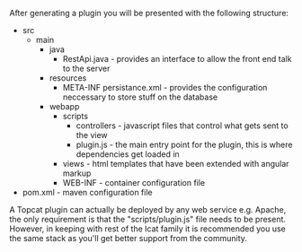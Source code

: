 
After generating a plugin you will be presented with the following structure:

* src
	* main
		* java
			* RestApi.java - provides an interface to allow the front end talk to the server
		* resources
			* META-INF
				persistance.xml - provides the configuration neccessary to store stuff on the database
		* webapp
			* scripts
				* controllers - javascript files that control what gets sent to the view
				* plugin.js - the main entry point for the plugin, this is where dependencies get loaded in
			* views - html templates that have been extended with angular markup
			* WEB-INF - container configuration file
* pom.xml - maven configuration file

A Topcat plugin can actually be deployed by any web service e.g. Apache, the only requirement is that the "scripts/plugin.js" file needs to be present. However, in keeping with rest of the Icat family it is recommended you use the same stack as you'll get better support from the community.

